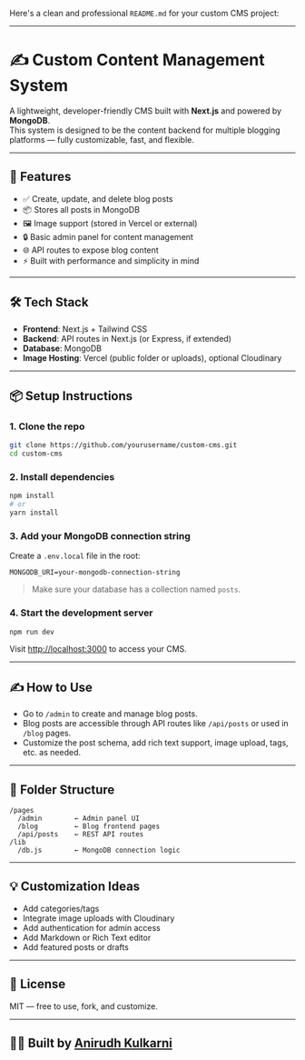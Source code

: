 Here's a clean and professional `README.md` for your custom CMS project:

---
# ✍️ Custom Content Management System

A lightweight, developer-friendly CMS built with **Next.js** and powered by **MongoDB**.  
This system is designed to be the content backend for multiple blogging platforms — fully customizable, fast, and flexible.

---

## 🚀 Features

- ✅ Create, update, and delete blog posts
- 📦 Stores all posts in MongoDB
- 🖼️ Image support (stored in Vercel or external)
- 🔒 Basic admin panel for content management
- 🌐 API routes to expose blog content
- ⚡ Built with performance and simplicity in mind

---

## 🛠️ Tech Stack

- **Frontend**: Next.js + Tailwind CSS
- **Backend**: API routes in Next.js (or Express, if extended)
- **Database**: MongoDB
- **Image Hosting**: Vercel (public folder or uploads), optional Cloudinary

---

## 📦 Setup Instructions

### 1. Clone the repo

```bash
git clone https://github.com/yourusername/custom-cms.git
cd custom-cms
````

### 2. Install dependencies

```bash
npm install
# or
yarn install
```

### 3. Add your MongoDB connection string

Create a `.env.local` file in the root:

```
MONGODB_URI=your-mongodb-connection-string
```

> Make sure your database has a collection named `posts`.

### 4. Start the development server

```bash
npm run dev
```

Visit [http://localhost:3000](http://localhost:3000) to access your CMS.

---

## ✍️ How to Use

* Go to `/admin` to create and manage blog posts.
* Blog posts are accessible through API routes like `/api/posts` or used in `/blog` pages.
* Customize the post schema, add rich text support, image upload, tags, etc. as needed.

---

## 🧱 Folder Structure

```
/pages
  /admin        ← Admin panel UI
  /blog         ← Blog frontend pages
  /api/posts    ← REST API routes
/lib
  /db.js        ← MongoDB connection logic
```

---

## 💡 Customization Ideas

* Add categories/tags
* Integrate image uploads with Cloudinary
* Add authentication for admin access
* Add Markdown or Rich Text editor
* Add featured posts or drafts

---

## 📝 License

MIT — free to use, fork, and customize.

---

## 👨‍💻 Built by [Anirudh Kulkarni](https://anirudh-kulkarni.vercel.app)


